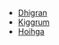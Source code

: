 - [Dhigran](Continents/Kalastar/Karn/Dhigran.md)
- [Kiggrum](Continents/Kalastar/Karn/Kiggrum.md)
- [Hoihga](Continents/Kalastar/Karn/Hoihga.md)